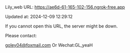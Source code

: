 Lily_web URL: https://ae6d-61-165-102-156.ngrok-free.app

Updated at: 2024-12-09 12:29:12

If you cannot open this URL, the server might be down.

Please contact: 

goley04@foxmail.com Or Wechat:GL_yeaH